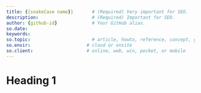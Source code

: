 ```yaml
---
title: {{snakeCase name}}       # (Required) Very important for SEO.
description:                    # (Required) Important for SEO.
author: {github-id}             # Your GitHub alias.
so.date:
keywords:
so.topic:                       # article, howto, reference, concept, guide
so.envir:                     # cloud or onsite
so.client:                    # online, web, win, pocket, or mobile
---
```


# Heading 1